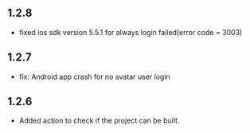## 1.2.8

* fixed ios sdk version 5.5.1 for always login failed(error code = 3003)

## 1.2.7

* fix: Android app crash for no avatar user login

## 1.2.6

* Added action to check if the project can be built.
